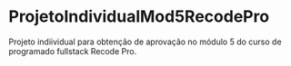 # ProjetoIndividualMod5RecodePro
 Projeto indiividual para obtenção de aprovação no módulo 5 do curso de programado fullstack Recode Pro. 
